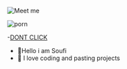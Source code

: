
![Meet me](https://i.imgur.com/jbXvmeD.gif)

![porn](https://media4.giphy.com/media/26tn33aiTi1jkl6H6/giphy.webp?cid=6c09b9529df07ac102930a27f83a87785d094abe7929fddc&rid=giphy.webp&ct=g)







-[DONT CLICK](https://www.youtube.com/watch?v=iik25wqIuFo)
- 👋Hello i am Soufi
- 👀 I love coding and pasting projects

<!---.
I love u
--->
